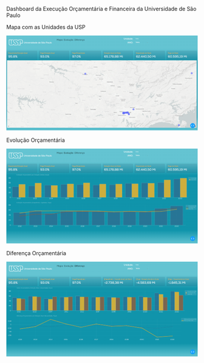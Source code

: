 Dashboard da Execução Orçamentária e Financeira da Universidade de São Paulo

Mapa com as Unidades da USP

<img src="/assets/Mapa.png">

Evolução Orçamentária

<img src="/assets/Evolução orçamentária.png">

Diferença Orçamentária

<img src="/assets/Diferença orçamentária.png">